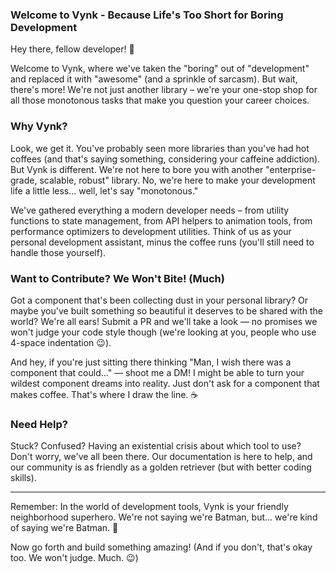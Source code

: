 ### Welcome to Vynk - Because Life's Too Short for Boring Development

Hey there, fellow developer! 👋

Welcome to Vynk, where we've taken the "boring" out of "development" and replaced it with "awesome" (and a sprinkle of sarcasm). But wait, there's more! We're not just another library – we're your one-stop shop for all those monotonous tasks that make you question your career choices.

### Why Vynk?

Look, we get it. You've probably seen more libraries than you've had hot coffees (and that's saying something, considering your caffeine addiction). But Vynk is different. We're not here to bore you with another "enterprise-grade, scalable, robust" library. No, we're here to make your development life a little less... well, let's say "monotonous."

We've gathered everything a modern developer needs – from utility functions to state management, from API helpers to animation tools, from performance optimizers to development utilities. Think of us as your personal development assistant, minus the coffee runs (you'll still need to handle those yourself).

### Want to Contribute? We Won't Bite! (Much)

Got a component that's been collecting dust in your personal library? Or maybe you've built something so beautiful it deserves to be shared with the world? We're all ears! Submit a PR and we'll take a look — no promises we won't judge your code style though (we're looking at you, people who use 4-space indentation 😉).

And hey, if you're just sitting there thinking "Man, I wish there was a component that could..." — shoot me a DM! I might be able to turn your wildest component dreams into reality. Just don't ask for a component that makes coffee. That's where I draw the line. ☕

### Need Help?

Stuck? Confused? Having an existential crisis about which tool to use? Don't worry, we've all been there. Our documentation is here to help, and our community is as friendly as a golden retriever (but with better coding skills).

---

Remember: In the world of development tools, Vynk is your friendly neighborhood superhero. We're not saying we're Batman, but... we're kind of saying we're Batman. 🦇

Now go forth and build something amazing! (And if you don't, that's okay too. We won't judge. Much. 😉)
